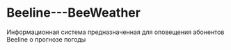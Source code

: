 # Beeline---BeeWeather
Информационная система предназначенная для оповещения абонентов Beeline о прогнозе погоды
